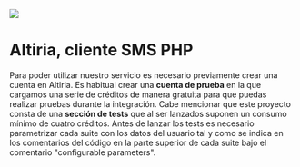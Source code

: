 ![](http://static.altiria.com/wp-content/themes/altiria/images/logo-altiria.png)


# Altiria, cliente SMS PHP

Para poder utilizar nuestro servicio es necesario previamente crear una cuenta en Altiria. Es habitual crear una **cuenta de prueba** en la que cargamos una serie de créditos de manera gratuita para que puedas realizar pruebas durante la integración.
Cabe mencionar que este proyecto consta de una **sección de tests** que al ser lanzados suponen un consumo mínimo de cuatro créditos. Antes de lanzar los tests es necesario parametrizar cada suite con los datos del usuario tal y como se indica en los comentarios del código en la parte superior de cada suite bajo el comentario "configurable parameters".
